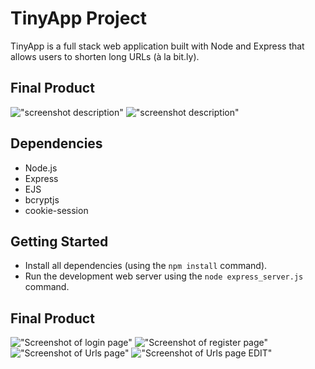 # TinyApp Project

TinyApp is a full stack web application built with Node and Express that allows users to shorten long URLs (à la bit.ly).

## Final Product

!["screenshot description"](#)
!["screenshot description"](#)

## Dependencies

- Node.js
- Express
- EJS
- bcryptjs
- cookie-session

## Getting Started

- Install all dependencies (using the `npm install` command).
- Run the development web server using the `node express_server.js` command.

## Final Product

!["Screenshot of login page"](https://github.com/EkaterinaEg/tinyapp/blob/feature/user-registration/docs/LoginPage.png)
!["Screenshot of register page"](https://github.com/EkaterinaEg/tinyapp/blob/feature/user-registration/docs/Register.png)
!["Screenshot of Urls page"](https://github.com/EkaterinaEg/tinyapp/blob/feature/user-registration/docs/URLSPage.png)
!["Screenshot of Urls page EDIT"](https://github.com/EkaterinaEg/tinyapp/blob/feature/user-registration/docs/URLS_EDIT.png)
